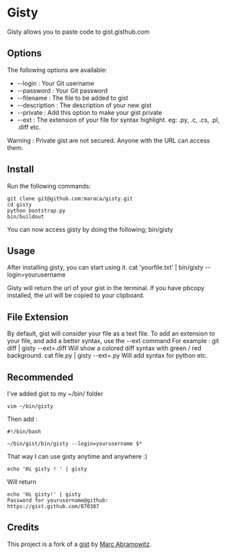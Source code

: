 Gisty
=====

Gisty allows you to paste code to gist.gisthub.com

Options
-------

The following options are available:

* --login : Your Git username
* --password : Your Git password
* --filename : The file to be added to gist
* --description : The description of your new gist
* --private : Add this option to make your gist private
* --ext : The extension of your file for syntax highlight. eg: .py, .c, .cs, .pl, .diff etc. 

Warning : Private gist are not secured. Anyone with the URL can access them.

Install
-------
Run the following commands:

	git clone git@github.com:maraca/gisty.git
	cd gisty
	python bootstrap.py
	bin/buildout

You can now access gisty by doing the following;
	bin/gisty

Usage
-----
After installing gisty, you can start using it.
	cat 'yourfile.txt' | bin/gisty --login=yourusername

Gisty will return the url of your gist in the terminal.
If you have pbcopy installed, the url will be copied to your clipboard.

File Extension
-------
By default, gist will consider your file as a text file.
To add an extension to your file, and add a better syntax, use the --ext command
For example :
	git diff | gisty --ext=.diff
Will show a colored diff syntax with green / red background.
	cat file.py | gisty --ext=.py
Will add syntax for python etc.



Recommended
-----------
I've added gist to my ~/bin/ folder

	vim ~/bin/gisty

Then add :
	
	#!/bin/bash
	
	~/bin/gist/bin/gisty --login=yourusername $*


That way I can use gisty anytime and anywhere :)

	echo 'Hi gisty ! ' | gisty 

Will return

	echo 'Hi gisty!' | gisty
	Password for yourusername@github: 
	https://gist.github.com/870387


Credits
----------
This project is a fork of a [gist](https://gist.github.com/763188) by [Marc Abramowitz](http://marc-abramowitz.com/).

